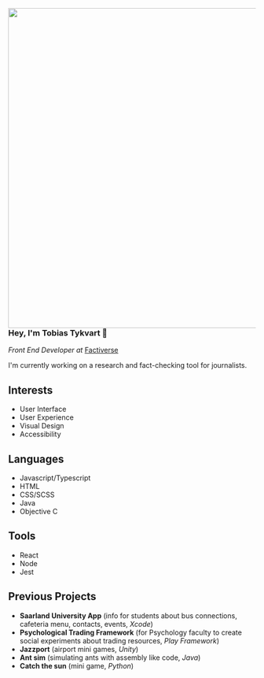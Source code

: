 <img align=right width=650px src=https://user-images.githubusercontent.com/44401648/136979879-baacf5e7-31ce-47f6-8b39-7964e0f9772d.jpeg>

### Hey, I'm Tobias Tykvart 🦉

*Front End Developer at* [Factiverse](https://www.factiverse.no/)

I'm currently working on a research and fact-checking tool for journalists.

## Interests

- User Interface
- User Experience
- Visual Design
- Accessibility

## Languages

- Javascript/Typescript
- HTML
- CSS/SCSS
- Java
- Objective C

## Tools

- React
- Node
- Jest

## Previous Projects

- **Saarland University App** (info for students about bus connections, cafeteria menu, contacts, events, *Xcode*)
- **Psychological Trading Framework** (for Psychology faculty to create social experiments about trading resources, *Play Framework*)
- **Jazzport** (airport mini games, *Unity*)
- **Ant sim** (simulating ants with assembly like code, *Java*)
- **Catch the sun** (mini game, *Python*)
